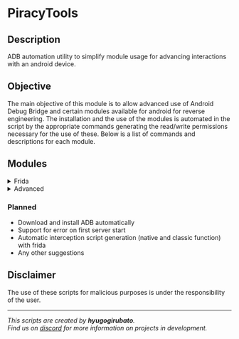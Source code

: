 # PiracyTools

## Description
ADB automation utility to simplify module usage for advancing interactions with an android device.

## Objective
The main objective of this module is to allow advanced use of Android Debug Bridge and certain modules available for android for reverse engineering. The installation and the use of the modules is automated in the script by the appropriate commands generating the read/write permissions necessary for the use of these. Below is a list of commands and descriptions for each module.


## Modules
<details><summary>Frida</summary>

> https://frida.re/  
> Dynamic instrumentation toolkit for developers, reverse-engineers, and security researchers.

| Command                         | Permission | Description                           |
|:-------------------------------:|:----------:|:-------------------------------------:|
| `ptools frida status`           | shell      | Show frida status                     |
| `ptools frida install server`   | root       | Install frida server                  |
| `ptools frida install pip`      | root       | Install frida pip                     |
| `ptools frida uninstall server` | root       | Uninstall frida server                |
| `ptools frida uninstall pip`    | root       | Uninstall frida pip                   |
| `ptools frida start`            | root       | Start frida service                   |
| `ptools frida stop`             | root       | stop frida service                    |
| `ptools frida pinning $PACKAGE` | root       | Bypass SSL pinning for an application |
</details>

<details><summary>Advanced</summary>

> https://developer.android.com/studio/command-line/adb  
> Programming tool used for debugging Android-based devices.

| Command                  | Permission | Description                                   |
|:------------------------:|:----------:|:---------------------------------------------:|
| `ptools adv pkg`         | shell      | Application lists                             |
| `ptools adv pkg $NAME`   | shell      | Lists apps by name                            |
| `ptools adv wifi`        | root       | Wifi networks already connected with password |
| `ptools adv db $PACKAGE` | root       | sqlite3 database of an application            |
</details>

### Planned
- Download and install ADB automatically
- Support for error on first server start
- Automatic interception script generation (native and classic function) with frida
- Any other suggestions

## Disclaimer
The use of these scripts for malicious purposes is under the responsibility of the user.

---
*This scripts are created by __hyugogirubato__.  
Find us on [discord](https://discord.com/invite/g6JzYbh) for more information on projects in development.*
